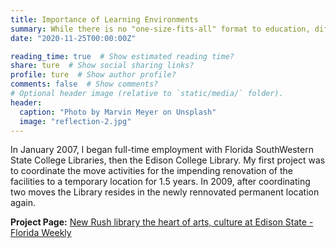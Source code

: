 ```yaml
---
title: Importance of Learning Environments
summary: While there is no "one-size-fits-all" format to education, different learning envrionments have best practices.
date: "2020-11-25T00:00:00Z"

reading_time: true  # Show estimated reading time?
share: ture  # Show social sharing links?
profile: ture  # Show author profile?
comments: false  # Show comments?
# Optional header image (relative to `static/media/` folder).
header:
  caption: "Photo by Marvin Meyer on Unsplash"
  image: "reflection-2.jpg"
---
```


In January 2007, I began full-time employment with Florida SouthWestern State College Libraries, then the Edison College Library. My first project was to coordinate the move activities for the impending renovation of the facilities to a temporary location for 1.5 years. In 2009, after coordinating two moves the Library resides in the newly rennovated permanent location again.

**Project Page:** [New Rush library the heart of arts, culture at Edison State - Florida Weekly](https://fortmyers.floridaweekly.com/articles/new-rush-library-the-heart-of-arts-culture-at-edison-state/)

